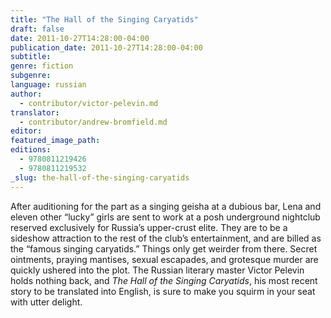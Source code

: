 ```yaml
---
title: "The Hall of the Singing Caryatids"
draft: false
date: 2011-10-27T14:28:00-04:00
publication_date: 2011-10-27T14:28:00-04:00
subtitle:
genre: fiction
subgenre:
language: russian
author:
  - contributor/victor-pelevin.md
translator:
  - contributor/andrew-bromfield.md
editor:
featured_image_path:
editions:
  - 9780811219426
  - 9780811219532
_slug: the-hall-of-the-singing-caryatids
---
```


After auditioning for the part as a singing geisha at a dubious bar, Lena and eleven other “lucky” girls are sent to work at a posh underground nightclub reserved exclusively for Russia’s upper-crust elite. They are to be a sideshow attraction to the rest of the club’s entertainment, and are billed as the “famous singing caryatids.” Things only get weirder from there. Secret ointments, praying mantises, sexual escapades, and grotesque murder are quickly ushered into the plot. The Russian literary master Victor Pelevin holds nothing back, and _The Hall of the Singing Caryatids_, his most recent story to be translated into English, is sure to make you squirm in your seat with utter delight.

